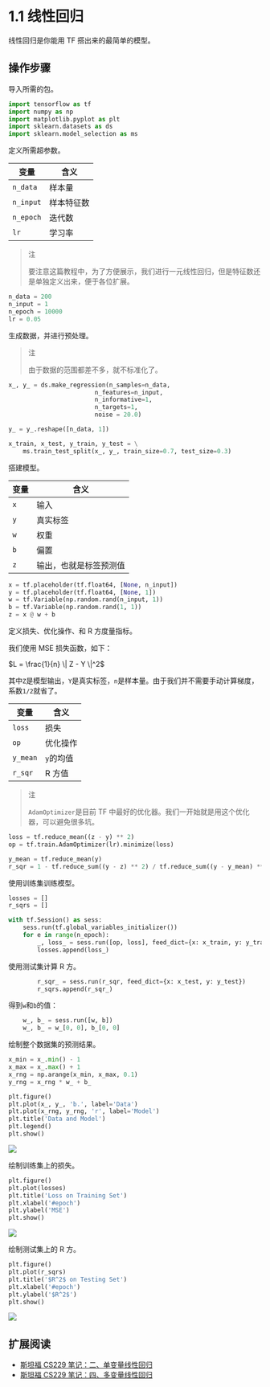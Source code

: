# 1.1 线性回归

线性回归是你能用 TF 搭出来的最简单的模型。

## 操作步骤

导入所需的包。

```py
import tensorflow as tf
import numpy as np
import matplotlib.pyplot as plt
import sklearn.datasets as ds
import sklearn.model_selection as ms
```

定义所需超参数。

| 变量 | 含义 |
| --- | --- |
| `n_data` | 样本量 |
| `n_input` | 样本特征数 |
| `n_epoch` | 迭代数 |
| `lr` | 学习率 |

> 注
> 
> 要注意这篇教程中，为了方便展示，我们进行一元线性回归，但是特征数还是单独定义出来，便于各位扩展。

```py
n_data = 200
n_input = 1
n_epoch = 10000
lr = 0.05
```

生成数据，并进行预处理。

> 注
> 
> 由于数据的范围都差不多，就不标准化了。

```py
x_, y_ = ds.make_regression(n_samples=n_data,
                        n_features=n_input,
                        n_informative=1,
                        n_targets=1,
                        noise = 20.0)

y_ = y_.reshape([n_data, 1])

x_train, x_test, y_train, y_test = \
    ms.train_test_split(x_, y_, train_size=0.7, test_size=0.3)
```

搭建模型。

| 变量 | 含义 |
| --- | --- |
| `x` | 输入 |
| `y` | 真实标签 |
| `w` | 权重 | 
| `b` | 偏置 |
| `z` | 输出，也就是标签预测值 |

```py
x = tf.placeholder(tf.float64, [None, n_input])
y = tf.placeholder(tf.float64, [None, 1])
w = tf.Variable(np.random.rand(n_input, 1))
b = tf.Variable(np.random.rand(1, 1))
z = x @ w + b
```

定义损失、优化操作、和 R 方度量指标。

我们使用 MSE 损失函数，如下：

$L = \frac{1}{n} \| Z - Y \|^2$

其中`Z`是模型输出，`Y`是真实标签，`n`是样本量。由于我们并不需要手动计算梯度，系数`1/2`就省了。

| 变量 | 含义 |
| --- | --- |
| `loss` | 损失 |
| `op` | 优化操作 |
| `y_mean` | `y`的均值 |
| `r_sqr` | R 方值 |

> 注
> 
> `AdamOptimizer`是目前 TF 中最好的优化器。我们一开始就是用这个优化器，可以避免很多坑。

```py
loss = tf.reduce_mean((z - y) ** 2)
op = tf.train.AdamOptimizer(lr).minimize(loss)

y_mean = tf.reduce_mean(y)
r_sqr = 1 - tf.reduce_sum((y - z) ** 2) / tf.reduce_sum((y - y_mean) ** 2)
```

使用训练集训练模型。

```py
losses = []
r_sqrs = []

with tf.Session() as sess:
    sess.run(tf.global_variables_initializer())
    for e in range(n_epoch):
        _, loss_ = sess.run([op, loss], feed_dict={x: x_train, y: y_train})
        losses.append(loss_)
```

使用测试集计算 R 方。

```py
        r_sqr_ = sess.run(r_sqr, feed_dict={x: x_test, y: y_test})
        r_sqrs.append(r_sqr_)
```

得到`w`和`b`的值：

```py
    w_, b_ = sess.run([w, b])
    w_, b_ = w_[0, 0], b_[0, 0]
```

绘制整个数据集的预测结果。

```py
x_min = x_.min() - 1
x_max = x_.max() + 1
x_rng = np.arange(x_min, x_max, 0.1)
y_rng = x_rng * w_ + b_

plt.figure()
plt.plot(x_, y_, 'b.', label='Data')
plt.plot(x_rng, y_rng, 'r', label='Model')
plt.title('Data and Model')
plt.legend()
plt.show()
```

![](../img/1-1-1.png)

绘制训练集上的损失。

```py
plt.figure()
plt.plot(losses)
plt.title('Loss on Training Set')
plt.xlabel('#epoch')
plt.ylabel('MSE')
plt.show()
```

![](../img/1-1-2.png)

绘制测试集上的 R 方。

```py
plt.figure()
plt.plot(r_sqrs)
plt.title('$R^2$ on Testing Set')
plt.xlabel('#epoch')
plt.ylabel('$R^2$')
plt.show()
```

![](../img/1-1-3.png)

## 扩展阅读

+   [斯坦福 CS229 笔记：二、单变量线性回归](http://www.ai-start.com/ml2014/html/week1.html#header-n178)
+   [斯坦福 CS229 笔记：四、多变量线性回归](http://www.ai-start.com/ml2014/html/week2.html#header-n5)
